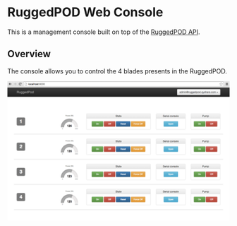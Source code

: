 # RuggedPOD Web Console

This is a management console built on top of the [RuggedPOD API](https://github.com/RuggedPOD/ruggedpod-api).

## Overview

The console allows you to control the 4 blades presents in the RuggedPOD.

[![RuggedPOD Web Console](doc/screenshot.png)](doc/screenshot.png)
